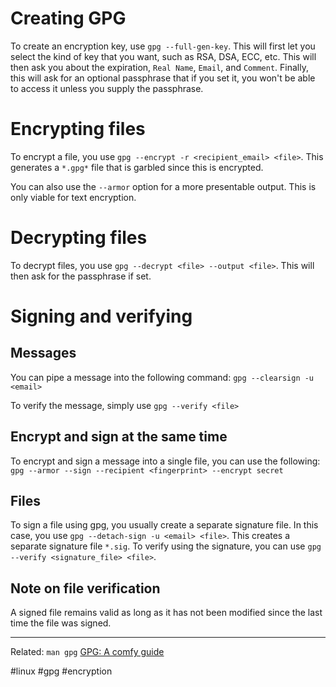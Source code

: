 # Creating GPG
To create an encryption key, use `gpg --full-gen-key`. This will first let you select the kind of key that you want, such as RSA, DSA, ECC, etc. This will then ask you about the expiration, `Real Name`, `Email`, and `Comment`. Finally, this will ask for an optional passphrase that if you set it, you won't be able to access it unless you supply the passphrase.

# Encrypting files
To encrypt a file, you use `gpg --encrypt -r <recipient_email> <file>`. This generates a `*.gpg*` file that is garbled since this is encrypted.

You can also use the `--armor` option for a more presentable output. This is only viable for text encryption.
# Decrypting files
To decrypt files, you use `gpg --decrypt <file> --output <file>`. This will then ask for the passphrase if set. 

# Signing and verifying
## Messages
You can pipe a message into the following command:
`gpg --clearsign -u <email>`

To verify the message, simply use `gpg --verify <file>`

## Encrypt and sign at the same time
To encrypt and sign a message into a single file, you can use the following:
`gpg --armor --sign --recipient <fingerprint> --encrypt secret`

## Files
To sign a file using gpg, you usually create a separate signature file. In this case, you use `gpg --detach-sign -u <email> <file>`. This creates a separate signature file `*.sig`. To verify using the signature, you can use `gpg --verify <signature_file> <file>`.
## Note on file verification
A signed file remains valid as long as it has not been modified since the last time the file was signed.

---
Related:
`man gpg`
[GPG: A comfy guide](https://www.youtube.com/watch?v=eLKOIjNFwVs)


#linux #gpg #encryption